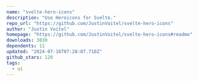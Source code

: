 ```yaml
---
name: "svelte-hero-icons"
description: "Use Heroicons for Svelte."
repo_url: "https://github.com/JustinVoitel/svelte-hero-icons"
author: "Justin Voitel"
homepage: "https://github.com/JustinVoitel/svelte-hero-icons#readme"
downloads: 3830
dependents: 11
updated: "2024-07-16T07:28:07.710Z"
github_stars: 120
tags: 
  - ui
---
```


